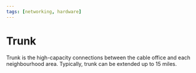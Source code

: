 ```yaml
---
tags: [networking, hardware]
---
```


# Trunk

Trunk is the high-capacity connections between the cable office and each
neighbourhood area. Typically, trunk can be extended up to 15 miles.
